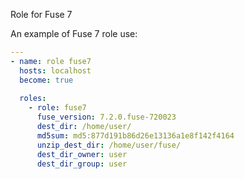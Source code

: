 Role for Fuse 7

An example of Fuse 7 role use:

```yaml
---
- name: role fuse7
  hosts: localhost
  become: true
  
  roles:
    - role: fuse7
      fuse_version: 7.2.0.fuse-720023
      dest_dir: /home/user/
      md5sum: md5:877d191b86d26e13136a1e8f142f4164
      unzip_dest_dir: /home/user/fuse/
      dest_dir_owner: user
      dest_dir_group: user
``` 
